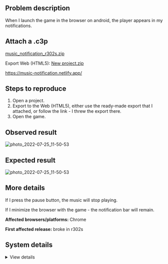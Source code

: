 ## Problem description

When I launch the game in the browser on android, the player appears in my notifications.

## Attach a .c3p

[music_notification_r302s.zip](https://github.com/WilsonPercival/WilsonPercival/files/9179597/music_notification_r302s.zip)

Export Web (HTML5): [New project.zip](https://github.com/WilsonPercival/WilsonPercival/files/9179595/New.project.zip)

https://music-notification.netlify.app/


## Steps to reproduce

1. Open a project.
2. Export to the Web (HTML5), either use the ready-made export that I attached, or follow the link - I threw the export there.
3. Open the game.

## Observed result

![photo_2022-07-25_11-50-53](https://user-images.githubusercontent.com/91274932/180740314-164ab1bf-16c9-4cd8-9a4c-5185fdf95836.jpg)

## Expected result

![photo_2022-07-25_11-50-53](https://user-images.githubusercontent.com/91274932/180740669-0c24a74b-3fbe-4aac-acc3-9bae103b6d1d.jpg)

## More details

If I press the pause button, the music will stop playing.

If I minimize the browser with the game - the notification bar will remain.

**Affected browsers/platforms:** Chrome

**First affected release:** broke in r302s

## System details

<details><summary>View details</summary>



</details>
